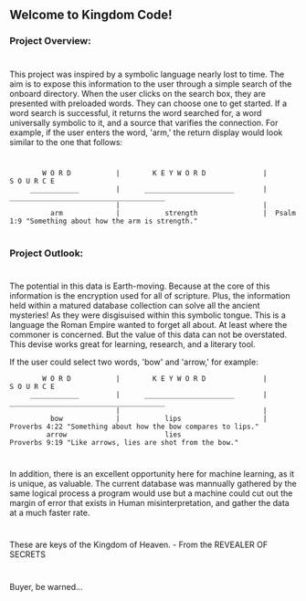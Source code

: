 ## Welcome to Kingdom Code!

### Project Overview:
#
This project was inspired by a symbolic language nearly lost to time.
The aim is to expose this information to the user through a simple search of the onboard directory.
When the user clicks on the search box, they are presented with preloaded words. They can choose one to get started.
If a word search is successful, it returns the word searched for, a word universally symbolic to it, and a source that varifies the connection.
For example, if the user enters the word, 'arm,' the return display would look similar to the one that follows:

#





>                                                                                                                        
            W O R D           |        K E Y W O R D              |                   S O U R C E                                                
         ____________         |      ______________________       |        ______________________________________
                              |                                   |                       
              arm             |           strength                |  Psalm 1:9 "Something about how the arm is strength." 
#
### Project Outlook:
#
The potential in this data is Earth-moving. Because at the core of this information is the encryption used for all of scripture. Plus, the
information held within a matured database collection can solve all the ancient mysteries! As they were disgisuised within this symbolic tongue.
This is a language the Roman Empire wanted to forget all about. At least where the commoner is concerned. But the value of this data can not be overstated.
This devise works great for learning, research, and a literary tool.

If the user could select two words, 'bow' and 'arrow,' for example:

>
            W O R D           |        K E Y W O R D              |                   S O U R C E                                                
         ____________         |      ______________________       |        ______________________________________
                              |                                   |                       
              bow             |           lips                    |  Proverbs 4:22 "Something about how the bow compares to lips."
             arrow                        lies                       Proverbs 9:19 "Like arrows, lies are shot from the bow."

#

In addition, there is an excellent opportunity here for machine learning, as it is unique, as valuable. The current database was mannually gathered by the
same logical process a program would use but a machine could cut out the margin of error that exists in Human misinterpretation, and gather the data at a much faster rate.
#
These are keys of the Kingdom of Heaven. - From the REVEALER OF SECRETS
#
Buyer, be warned...


 
